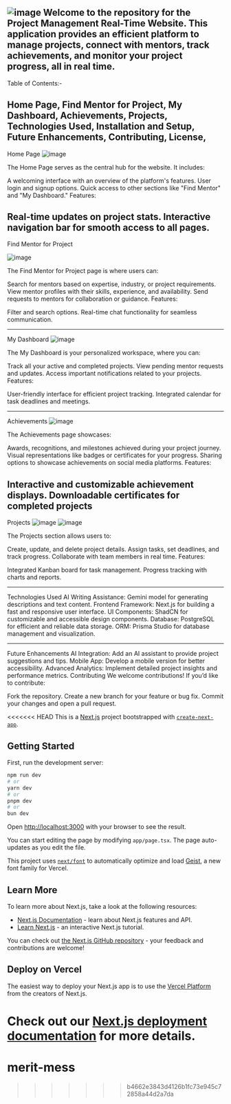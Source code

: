 ![image](https://github.com/user-attachments/assets/ce1f5094-d9de-4469-8b7d-8713391445d6)
Welcome to the repository for the Project Management Real-Time Website. This application provides an efficient platform to manage projects, connect with mentors, track achievements, and monitor your project progress, all in real time.
----------------------------------------------------------------
Table of Contents:-

Home Page,
Find Mentor for Project,
My Dashboard,
Achievements,
Projects,
Technologies Used,
Installation and Setup,
Future Enhancements,
Contributing,
License,
----------------------------------------------------------------
Home Page
![image](https://github.com/user-attachments/assets/fa831c06-2dcb-4801-b567-79a832be1ff2)

The Home Page serves as the central hub for the website. It includes:

A welcoming interface with an overview of the platform's features.
User login and signup options.
Quick access to other sections like "Find Mentor" and "My Dashboard."
Features:

Real-time updates on project stats.
Interactive navigation bar for smooth access to all pages.
----------------------------------------------------------------
Find Mentor for Project

![image](https://github.com/user-attachments/assets/64838a47-37b3-4cdf-8baf-a7ce4c607fa3)

The Find Mentor for Project page is where users can:

Search for mentors based on expertise, industry, or project requirements.
View mentor profiles with their skills, experience, and availability.
Send requests to mentors for collaboration or guidance.
Features:

Filter and search options.
Real-time chat functionality for seamless communication.

---------------------------------------------------------------

My Dashboard
![image](https://github.com/user-attachments/assets/c0454456-9cc7-4162-88a3-a93a5c7f6542)

The My Dashboard is your personalized workspace, where you can:

Track all your active and completed projects.
View pending mentor requests and updates.
Access important notifications related to your projects.
Features:

User-friendly interface for efficient project tracking.
Integrated calendar for task deadlines and meetings.

-------------------------------------------------------------

Achievements
![image](https://github.com/user-attachments/assets/344773fb-c91f-408f-ab10-1bcd779cada1)

The Achievements page showcases:

Awards, recognitions, and milestones achieved during your project journey.
Visual representations like badges or certificates for your progress.
Sharing options to showcase achievements on social media platforms.
Features:

Interactive and customizable achievement displays.
Downloadable certificates for completed projects
---------------------------------------------------------------------

Projects
![image](https://github.com/user-attachments/assets/92f2346a-622b-4716-8088-a1a1bc055127)
![image](https://github.com/user-attachments/assets/8f2e05f5-7edf-45f0-a234-012731d56986)


The Projects section allows users to:

Create, update, and delete project details.
Assign tasks, set deadlines, and track progress.
Collaborate with team members in real time.
Features:

Integrated Kanban board for task management.
Progress tracking with charts and reports.

------------------------------------------------------------------------

Technologies Used
AI Writing Assistance: Gemini model for generating descriptions and text content.
Frontend Framework: Next.js for building a fast and responsive user interface.
UI Components: ShadCN for customizable and accessible design components.
Database: PostgreSQL for efficient and reliable data storage.
ORM: Prisma Studio for database management and visualization.

-----------------------------------------------------------------------
Future Enhancements
AI Integration: Add an AI assistant to provide project suggestions and tips.
Mobile App: Develop a mobile version for better accessibility.
Advanced Analytics: Implement detailed project insights and performance metrics.
Contributing
We welcome contributions! If you’d like to contribute:

Fork the repository.
Create a new branch for your feature or bug fix.
Commit your changes and open a pull request.
























<<<<<<< HEAD
This is a [Next.js](https://nextjs.org) project bootstrapped with [`create-next-app`](https://nextjs.org/docs/app/api-reference/cli/create-next-app).

## Getting Started

First, run the development server:

```bash
npm run dev
# or
yarn dev
# or
pnpm dev
# or
bun dev
```

Open [http://localhost:3000](http://localhost:3000) with your browser to see the result.

You can start editing the page by modifying `app/page.tsx`. The page auto-updates as you edit the file.

This project uses [`next/font`](https://nextjs.org/docs/app/building-your-application/optimizing/fonts) to automatically optimize and load [Geist](https://vercel.com/font), a new font family for Vercel.

## Learn More

To learn more about Next.js, take a look at the following resources:

- [Next.js Documentation](https://nextjs.org/docs) - learn about Next.js features and API.
- [Learn Next.js](https://nextjs.org/learn) - an interactive Next.js tutorial.

You can check out [the Next.js GitHub repository](https://github.com/vercel/next.js) - your feedback and contributions are welcome!

## Deploy on Vercel

The easiest way to deploy your Next.js app is to use the [Vercel Platform](https://vercel.com/new?utm_medium=default-template&filter=next.js&utm_source=create-next-app&utm_campaign=create-next-app-readme) from the creators of Next.js.

Check out our [Next.js deployment documentation](https://nextjs.org/docs/app/building-your-application/deploying) for more details.
=======
# merit-mess
>>>>>>> b4662e3843d4126b1fc73e945c72858a44d2a7da
